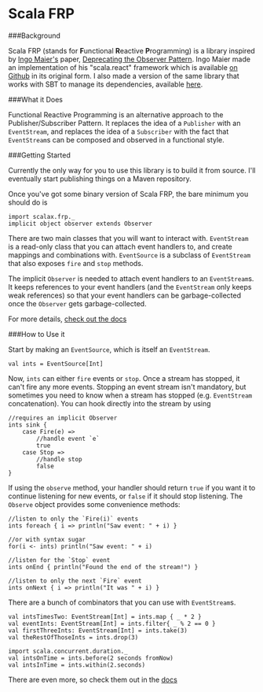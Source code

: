 Scala FRP
=========

###Background

Scala FRP (stands for **F**unctional **R**eactive **P**rogramming) is a library inspired by [Ingo Maier's](http://lampwww.epfl.ch/~imaier/) paper, [Deprecating the Observer Pattern](http://lampwww.epfl.ch/~imaier/pub/DeprecatingObserversTR2010.pdf). Ingo Maier made an implementation of his "scala.react" framework which is available [on Github](https://github.com/ingoem/scala-react) in its original form. I also made a version of the same library that works with SBT to manage its dependencies, available [here](https://github.com/dylemma/scala.react).

###What it Does

Functional Reactive Programming is an alternative approach to the Publisher/Subscriber Pattern. It replaces the idea of a `Publisher` with an `EventStream`, and replaces the idea of a `Subscriber` with the fact that `EventStream`s can be composed and observed in a functional style.

###Getting Started

Currently the only way for you to use this library is to build it from source. I'll eventually start publishing things on a Maven repository. 

Once you've got some binary version of Scala FRP, the bare minimum you should do is

	import scalax.frp._
	implicit object observer extends Observer

There are two main classes that you will want to interact with. `EventStream` is a read-only class that you can attach event handlers to, and create mappings and combinations with. `EventSource` is a subclass of `EventStream` that also exposes `fire` and `stop` methods.

The implicit `Observer` is needed to attach event handlers to an `EventStream`s. It keeps references to your event handlers (and the `EventStream` only keeps weak references) so that your event handlers can be garbage-collected once the `Observer` gets garbage-collected.

For more details, [check out the docs](http://dylemma.github.com/scala.frp/)

###How to Use it

Start by making an `EventSource`, which is itself an `EventStream`.

	val ints = EventSource[Int]

Now, `ints` can either `fire` events or `stop`. Once a stream has stopped, it can't fire any more events. Stopping an event stream isn't mandatory, but sometimes you need to know when a stream has stopped (e.g. `EventStream` concatenation). You can hook directly into the stream by using

	//requires an implicit Observer
	ints sink {
		case Fire(e) => 
			//handle event `e`
			true
		case Stop =>
			//handle stop
			false
	}

If using the `observe` method, your handler should return `true` if you want it to continue listening for new events, or `false` if it should stop listening. The `Observe` object provides some convenience methods:

	//listen to only the `Fire(i)` events
	ints foreach { i => println("Saw event: " + i) }

	//or with syntax sugar
	for(i <- ints) println("Saw event: " + i)

	//listen for the `Stop` event
	ints onEnd { println("Found the end of the stream!") }

	//listen to only the next `Fire` event
	ints onNext { i => println("It was " + i) }

There are a bunch of combinators that you can use with `EventStream`s.

	val intsTimesTwo: EventStream[Int] = ints.map { _ * 2 }
	val eventInts: EventStream[Int] = ints.filter{ _ % 2 == 0 }
	val firstThreeInts: EventStream[Int] = ints.take(3)
	val theRestOfThoseInts = ints.drop(3)

	import scala.concurrent.duration._
	val intsOnTime = ints.before(2 seconds fromNow)
	val intsInTime = ints.within(2.seconds)

There are even more, so check them out in the [docs](http://dylemma.github.com/scala.frp/api/current/index.html#scalax.frp.EventStream)